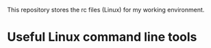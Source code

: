 This repository stores the rc files (Linux) for my working environment.
# Useful Linux command line tools

